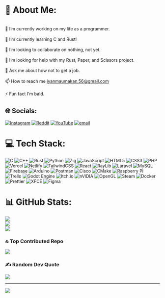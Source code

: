 # 💫 About Me:
<br>   🔭 I’m currently working on my life as a programmer.<br><br>    🌱 I’m currently learning C and Rust!<br><br>    👯 I’m looking to collaborate on nothing, not yet.<br><br>    🤝 I’m looking for help with my Rust, Paper, and Scissors project.<br><br>    💬 Ask me about how not to get a job.<br><br>    📫 How to reach me iyanmaumakan.56@gmail.com<br><br>    ⚡ Fun fact I'm bald.<br>


## 🌐 Socials:
[![Instagram](https://img.shields.io/badge/Instagram-%23E4405F.svg?logo=Instagram&logoColor=white)](https://instagram.com/pensilpaijo) [![Reddit](https://img.shields.io/badge/Reddit-%23FF4500.svg?logo=Reddit&logoColor=white)](https://reddit.com/user/LordPaijo) [![YouTube](https://img.shields.io/badge/YouTube-%23FF0000.svg?logo=YouTube&logoColor=white)](https://youtube.com/@LordPaijo) [![email](https://img.shields.io/badge/Email-D14836?logo=gmail&logoColor=white)](mailto:iyanmaumakan.56@gmail.com) 


# 💻 Tech Stack:
![C](https://img.shields.io/badge/c-%2300599C.svg?style=for-the-badge&logo=c&logoColor=white) ![C++](https://img.shields.io/badge/c++-%2300599C.svg?style=for-the-badge&logo=c%2B%2B&logoColor=white) ![Rust](https://img.shields.io/badge/rust-%23000000.svg?style=for-the-badge&logo=rust&logoColor=white) ![Python](https://img.shields.io/badge/python-3670A0?style=for-the-badge&logo=python&logoColor=ffdd54) ![Zig](https://img.shields.io/badge/Zig-%23F7A41D.svg?style=for-the-badge&logo=zig&logoColor=white)  ![JavaScript](https://img.shields.io/badge/javascript-%23323330.svg?style=for-the-badge&logo=javascript&logoColor=%23F7DF1E) ![HTML5](https://img.shields.io/badge/html5-%23E34F26.svg?style=for-the-badge&logo=html5&logoColor=white) ![CSS3](https://img.shields.io/badge/css3-%231572B6.svg?style=for-the-badge&logo=css3&logoColor=white)  ![PHP](https://img.shields.io/badge/php-%23777BB4.svg?style=for-the-badge&logo=php&logoColor=white) ![Vercel](https://img.shields.io/badge/vercel-%23000000.svg?style=for-the-badge&logo=vercel&logoColor=white) ![Netlify](https://img.shields.io/badge/netlify-%23000000.svg?style=for-the-badge&logo=netlify&logoColor=#00C7B7) ![TailwindCSS](https://img.shields.io/badge/tailwindcss-%2338B2AC.svg?style=for-the-badge&logo=tailwind-css&logoColor=white) ![React](https://img.shields.io/badge/react-%2320232a.svg?style=for-the-badge&logo=react&logoColor=%2361DAFB) ![RayLib](https://img.shields.io/badge/RAYLIB-FFFFFF?style=for-the-badge&logo=raylib&logoColor=black) ![Laravel](https://img.shields.io/badge/laravel-%23FF2D20.svg?style=for-the-badge&logo=laravel&logoColor=white) ![MySQL](https://img.shields.io/badge/mysql-4479A1.svg?style=for-the-badge&logo=mysql&logoColor=white) ![Firebase](https://img.shields.io/badge/firebase-a08021?style=for-the-badge&logo=firebase&logoColor=ffcd34) ![Arduino](https://img.shields.io/badge/-Arduino-00979D?style=for-the-badge&logo=Arduino&logoColor=white) ![Postman](https://img.shields.io/badge/Postman-FF6C37?style=for-the-badge&logo=postman&logoColor=white) ![Cisco](https://img.shields.io/badge/cisco-%23049fd9.svg?style=for-the-badge&logo=cisco&logoColor=black) ![CMake](https://img.shields.io/badge/CMake-%23008FBA.svg?style=for-the-badge&logo=cmake&logoColor=white) ![Raspberry Pi](https://img.shields.io/badge/-Raspberry_Pi-C51A4A?style=for-the-badge&logo=Raspberry-Pi) ![Trello](https://img.shields.io/badge/Trello-%23026AA7.svg?style=for-the-badge&logo=Trello&logoColor=white) ![Godot Engine](https://img.shields.io/badge/GODOT-%23FFFFFF.svg?style=for-the-badge&logo=godot-engine) ![Itch.io](https://img.shields.io/badge/Itch-%23FF0B34.svg?style=for-the-badge&logo=Itch.io&logoColor=white) ![nVIDIA](https://img.shields.io/badge/nVIDIA-%2376B900.svg?style=for-the-badge&logo=nVIDIA&logoColor=white) ![OpenGL](https://img.shields.io/badge/OpenGL-white?logo=OpenGL&style=for-the-badge) ![Steam](https://img.shields.io/badge/steam-%23000000.svg?style=for-the-badge&logo=steam&logoColor=white) ![Docker](https://img.shields.io/badge/docker-%230db7ed.svg?style=for-the-badge&logo=docker&logoColor=white) ![Prettier](https://img.shields.io/badge/prettier-%23F7B93E.svg?style=for-the-badge&logo=prettier&logoColor=black) ![XFCE](https://img.shields.io/badge/XFCE-%232284F2.svg?style=for-the-badge&logo=xfce&logoColor=white) ![Figma](https://img.shields.io/badge/figma-%23F24E1E.svg?style=for-the-badge&logo=figma&logoColor=white)


# 📊 GitHub Stats:
![](https://github-readme-stats.vercel.app/api?username=lordpaijo&theme=gruvbox_light&hide_border=false&include_all_commits=true&count_private=true)<br/>
![](https://github-readme-streak-stats.herokuapp.com/?user=lordpaijo&theme=gruvbox_light&hide_border=false)<br/>
![](https://github-readme-stats.vercel.app/api/top-langs/?username=lordpaijo&theme=gruvbox_light&hide_border=false&include_all_commits=true&count_private=true&layout=compact)

### 🔝 Top Contributed Repo
![](https://github-contributor-stats.vercel.app/api?username=lordpaijo&limit=5&theme=gruvbox_light&combine_all_yearly_contributions=true)

### ✍️ Random Dev Quote
![](https://quotes-github-readme.vercel.app/api?type=horizontal&theme=gruvbox)


---
[![](https://visitcount.itsvg.in/api?id=lordpaijo&icon=4&color=0)](https://visitcount.itsvg.in)

<!-- Proudly created with GPRM ( https://gprm.itsvg.in ) -->
